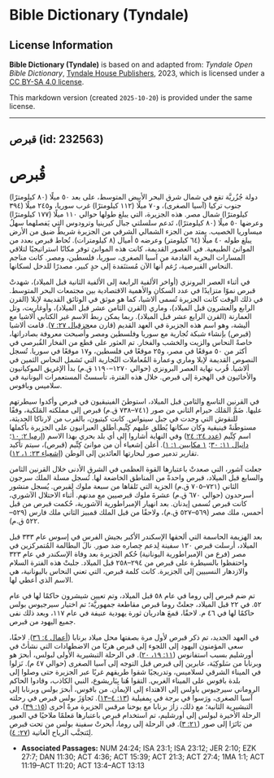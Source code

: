 # Bible Dictionary (Tyndale)

## License Information

**Bible Dictionary (Tyndale)** is based on and adapted from: _Tyndale Open Bible Dictionary_, [Tyndale House Publishers](https://tyndaleopenresources.com/), 2023, which is licensed under a [CC BY-SA 4.0 license](https://creativecommons.org/licenses/by-sa/4.0/legalcode.en).

This markdown version (created `2025-10-20`) is provided under the same license.



--------------------------------

## قبرص (id: 232563)

قُبرص
=====

دولة جُزُريَّة تقع في شمال شرق البحر الأبيض المتوسط، على بعد ٥٠ ميلًا (٨٠ كيلومترًا) جنوب تركيا (آسيا الصغرى)، و٧٠ ميلًا (١١٢ كيلومترًا) غرب سوريا، و٢٤٥ ميلًا (٣٩٤ كيلومترًا) شمال مصر. هذه الجزيرة، التي يبلغ طولها حوالي ١١٠ ميلًا (١٧٧ كيلومترًا) وعرضها ٥٠ ميلًا (٨٠ كيلومترًا)، تَدعم سلسلتي جبال كيرينيا وترودوس التي يَفصلهما سهلُ ميساوريا الخصيب. يمتد من الجزء الشمالي الشرقي من الجزيرة شريطٌ ضيق من الأرض يبلغ طوله ٤٠ ميلًا (٦٤ كيلومتر) وعرضه ٥ أميال (٨ كيلومترات). تُحاط قبرص بعدد من الموانئ الطبيعية. في العصور القديمة، كانت هذه الموانئ توفر مكانًا استراتيجيًا لتلاقي المسارات البحرية القادمة من آسيا الصغرى، سوريا، فلسطين، ومصر. كانت مناجم النحاس القبرصية، رُغم أنها الآن مُستنَفدة إلى حدٍ كبير، مصدرًا للدخل لسكانها.

في أثناء العصر البرونزي (أواخر الألفية الرابعة إلى الألفية الثانية قبل الميلاد)، شهدتْ قبرص نموًا متزايدًا في عدد السكان والأهمية الاقتصادية بين مجتمعات البحر المتوسط. في ذلك الوقت كانت الجزيرة تُسمى ألاشيا، كما هو موثق في الوثائق القديمة لإبلا (القرن الرابع والعشرون قبل الميلاد)، وماري (القرن الثامن عشر قبل الميلاد)، وأوغاريت، وتل العمارنة (القرن الرابع عشر قبل الميلاد). ربما يمكن ربط الاسم غير الكتابي ألاشيا مع أليشة، وهو اسم هذه الجزيرة في العهد القديم (قارن مع[حزقيال ٢٧: ٧](https://ref.ly/Ezek27:7)). قامت ألاشيا (قبرص) بإنشاء شبكة تُجارية مع سوريا وفلسطين ومصر وأصبحت معروفة بصادراتها، خاصةً النحاس والزيت والخشب والفخار. تم العثور على قطع من الفخار القُبرصي في أكثر من ٥٠ موقعًا في مصر، و٢٥ موقعًا في فلسطين، و١٧ موقعًا في سوريا. تُسجل النصوص القديمة لإبلا وماري وعمارة المُعاملات التُجارية التي تَشمل النحاس الثمين في ألاشيا. قُرب نهاية العصر البرونزي (حوالي ١٢٧٠–١١٩٠ ق.م) بدأ الإغريق الموكيانيون والأخائيون في الهجرة إلى قبرص. خلال هذه الفترة، تأسستْ المستعمرات اليونانية في سلاميس وبافوس.

في القرنين التاسع والثامن قبل الميلاد، استوطنَ الفينيقيون في قبرص وأكدوا سيطرتهم عليها. ضَمَّ المَلك حيرام الثاني من صور (٧٤١–٧٣٨ ق.م) قبرص إلى مملكته المَلكية، وفقًا للنقوش التي وجدت في جبل سينواس. كانت كيتيون، بالقرب من لارناكا الحديثة، مستوطَنةً فينيقية وكان سكانها يُطلق عليهم كِتِّيم.أطلق العبرانيون على الجزيرة بأكملها اسم كِتِّيم ([عدد ٢٤: ٢٤](https://ref.ly/Num24:24)) وفي النهاية أشاروا إلى أي بلد بحري بهذا الاسم ([إرميا ٢: ١٠](https://ref.ly/Jer2:10)؛ [دانيال ١١: ٣٠](https://ref.ly/Dan11:30)؛ [١ مكابيين ١: ١](https://ref.ly/1Macc1:1)). أعلن إشعياء أن من موانئ كِتِّيم (قبرص)، سيتم تأكيد تقارير تدمير صور لبحارتها العائدين إلى الوطن ([إشعياء ٢٣: ١، ١٢](https://ref.ly/Isa23:1)).

جعلت آشور، التي صعدتْ باعتبارها القوة العظمى في الشرق الأدنى خلال القرنين الثامن والسابع قبل الميلاد، قبرص واحدةً من المناطق الخاضعة لها. تُسجل مسلة الملك سرجون الثاني (٧٢١–٧٠٥ ق.م) الجزية التي تَلقاها من سبعة ملوك لِقبرص. يُسجل منشور أسرحدون (حوالي ٦٧٠ ق.م) عشرةَ ملوك قبرصيين مع مدنهم. أثناء الاحتلال الآشوري، كانت قبرص تُسمى إيدنان. بعد انهيار الإمبراطورية الآشورية، حُكمت قبرص من قبل أحمس، ملك مصر (٥٦٩–٥٢٧ ق.م)، ولاحقًا من قبل الملك قمبيز الثاني ملك فارس (٥٢٩–٥٢٢ ق.م).

بعد الهزيمة الحاسمة التي ألحقها الإسكندر الأكبر بجيش الفرس في إسوس عام ٣٣٣ قبل الميلاد، أرسلت قبرص ١٢٠ سفينة لِدعم حِصاره ضد صور. نالَ البطالمة المُتمركزين في مصر (فرع من الإمبراطورية اليونانية) حُكم الجزيرة بعد وفاة الإسكندر في عام ٣٢٣ واحتفظوا بالسيطرة على قبرص من ٢٩٤–٢٥٨ قبل الميلاد. جلبتْ هذه الفترة السلام والازدهار النسبيين إلى الجزيرة. كانت كلمة قبرص، التي تعني النحاس باليونانية، هي الاسم الذي أُعطي لها.

تم ضم قبرص إلى روما في عام ٥٨ قبل الميلاد، وتم تعيين شيشرون حاكمًا لها في عام ٥٢. في ٢٢ قبل الميلاد، جعلتْ روما قبرص مقاطعة جمهوريَّة؛ تم اختيار سيرجيوس بولس حاكمًا لها في ٤٦ م. لاحقًا، قمعَ هادريان ثورة يهودية عنيفة في عام ١١٧، وبعد ذلك نفى جميع اليهود من قبرص.

في العهد الجديد، تم ذكر قبرص لأول مرة بصفتها محل ميلاد برنابا ([أعمال ٤: ٣٦](https://ref.ly/Acts4:36)). لاحقًا، سعى المؤمنون اليهود إلى اللجوء إلى قبرص هربًا من الاضطهادات التي نشأتْ في أورشليم بسبب استفانوس ([١١: ١٩، ٢٠](https://ref.ly/Acts11:19-Acts11:20)). في الرحلة التبشيرية الأولى لبولس، أبحرَ هو وبرنابا من سَلوكِيَة، عابرين إلى قبرص قبل التوجه إلى آسيا الصغرى (حوالي ٤٧ م). نَزلوا في الميناء الشرقي لسلاميس، وتدريجيًا شقوا طريقهم غربًا عبر الجزيرة حتى وصلوا إلى بلدة بافوس على الميناء الغربي. التقوا هُنا بِبَاريشوع، النبي الكاذب، وقادوا الحاكم الروماني سيرجيوس باولس إلى الاهتداء إلى الإيمان. من بافوس، أبحرَ بولس وبرنابا إلى آسيا الصغرى، ورَسوا في برجة في بِمفيلية ([١٣: ٤–١٣](https://ref.ly/Acts13:4-Acts13:13)). تَجاوَزَ بولس قبرص في رحلته التبشيرية الثانية؛ مع ذلك، زارَ برنابا مع يوحنا مرقس الجزيرة مرةً أخرى ([١٥: ٣٩](https://ref.ly/Acts15:39)). في الرحلة الأخيرة لبولس إلى أورشليم، تم استخدام قبرص باعتبارها مَعلمًا ملاحيًا في العبور من بَاتَرَا إلى صور ([٢١: ٣](https://ref.ly/Acts21:3)). في الرحلة إلى روما، أبحرتْ سفينة بولس من تحت قبرص لِتَتجنَّب الرياح العاتية ([٢٧: ٤](https://ref.ly/Acts27:4)).

* **Associated Passages:** NUM 24:24; ISA 23:1; ISA 23:12; JER 2:10; EZK 27:7; DAN 11:30; ACT 4:36; ACT 15:39; ACT 21:3; ACT 27:4; 1MA 1:1; ACT 11:19–ACT 11:20; ACT 13:4–ACT 13:13

